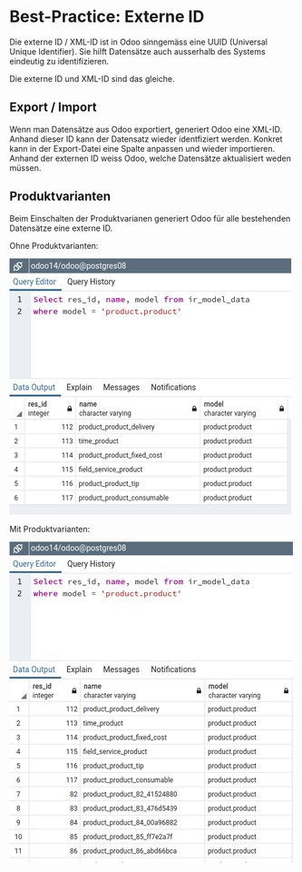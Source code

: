 # Best-Practice: Externe ID

Die externe ID / XML-ID ist in Odoo sinngemäss eine UUID (Universal Unique Identifier). Sie hilft Datensätze auch ausserhalb des Systems eindeutig zu identifizieren.

Die externe ID und XML-ID sind das gleiche.

## Export / Import

Wenn man Datensätze aus Odoo exportiert, generiert Odoo eine XML-ID. Anhand dieser ID kann der Datensatz wieder identfiziert werden. Konkret kann in der Export-Datei eine Spalte anpassen und wieder importieren. Anhand der externen ID weiss Odoo, welche Datensätze aktualisiert weden müssen.

## Produktvarianten

Beim Einschalten der Produktvarianen generiert Odoo für alle bestehenden Datensätze eine externe ID.

Ohne Produktvarianten:

![](assets/ir_model_data%20product.product%201.png)

Mit Produktvarianten:

![](assets/ir_model_data%20product.product%202.png)